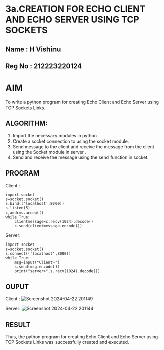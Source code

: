 # 3a.CREATION FOR ECHO CLIENT AND ECHO SERVER USING TCP SOCKETS
## Name : H Vishinu
## Reg No : 212223220124
# AIM
To write a python program for creating Echo Client and Echo Server using TCP
Sockets Links.
## ALGORITHM:
1. Import the necessary modules in python
2. Create a socket connection to using the socket module.
3. Send message to the client and receive the message from the client using the Socket module in
 server .
4. Send and receive the message using the send function in socket.
## PROGRAM

Client :
```
import socket
s=socket.socket()
s.bind(('localhost',8000))
s.listen(5)
c,addr=s.accept()
while True:
    clientmessage=c.recv(1024).decode()
    c.send(clientmessage.encode())
```

Server:
```
import socket
s=socket.socket()
s.connect(('localhost',8000))
while True:
    msg=input("Client>")
    s.send(msg.encode())
    print("server>",s.recv(1024).decode())
```

## OUPUT

Client :
![Screenshot 2024-04-22 201149](https://github.com/VisHinu24/3a.Sockets_Creation_for_Echo_Client_and_Echo_Server/assets/144244396/93a376ec-91a0-4605-abb7-c42919374686)

Server:
![Screenshot 2024-04-22 201144](https://github.com/VisHinu24/3a.Sockets_Creation_for_Echo_Client_and_Echo_Server/assets/144244396/133556aa-511e-414e-ab9b-4ad6ea9edbd3)


## RESULT
Thus, the python program for creating Echo Client and Echo Server using TCP Sockets Links 
was successfully created and executed.
